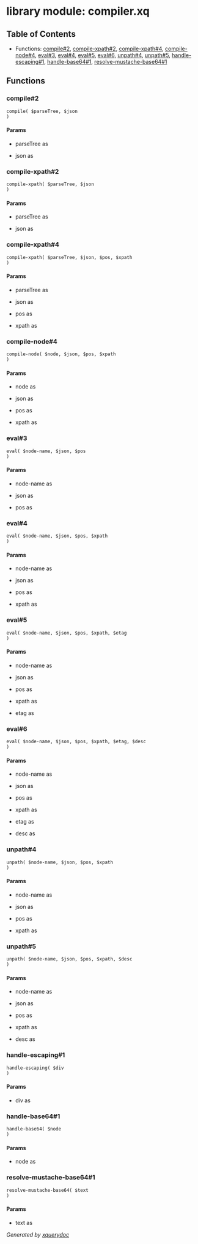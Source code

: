 # library module: compiler.xq


## Table of Contents

* Functions: [compile\#2](#func_compile_2), [compile-xpath\#2](#func_compile-xpath_2), [compile-xpath\#4](#func_compile-xpath_4), [compile-node\#4](#func_compile-node_4), [eval\#3](#func_eval_3), [eval\#4](#func_eval_4), [eval\#5](#func_eval_5), [eval\#6](#func_eval_6), [unpath\#4](#func_unpath_4), [unpath\#5](#func_unpath_5), [handle-escaping\#1](#func_handle-escaping_1), [handle-base64\#1](#func_handle-base64_1), [resolve-mustache-base64\#1](#func_resolve-mustache-base64_1)


## Functions

### <a name="func_compile_2"/> compile\#2
```xquery
compile( $parseTree, $json
)
```

#### Params

* parseTree as 

* json as 


### <a name="func_compile-xpath_2"/> compile-xpath\#2
```xquery
compile-xpath( $parseTree, $json
)
```

#### Params

* parseTree as 

* json as 


### <a name="func_compile-xpath_4"/> compile-xpath\#4
```xquery
compile-xpath( $parseTree, $json, $pos, $xpath
)
```

#### Params

* parseTree as 

* json as 

* pos as 

* xpath as 


### <a name="func_compile-node_4"/> compile-node\#4
```xquery
compile-node( $node, $json, $pos, $xpath
)
```

#### Params

* node as 

* json as 

* pos as 

* xpath as 


### <a name="func_eval_3"/> eval\#3
```xquery
eval( $node-name, $json, $pos
)
```

#### Params

* node-name as 

* json as 

* pos as 


### <a name="func_eval_4"/> eval\#4
```xquery
eval( $node-name, $json, $pos, $xpath
)
```

#### Params

* node-name as 

* json as 

* pos as 

* xpath as 


### <a name="func_eval_5"/> eval\#5
```xquery
eval( $node-name, $json, $pos, $xpath, $etag
)
```

#### Params

* node-name as 

* json as 

* pos as 

* xpath as 

* etag as 


### <a name="func_eval_6"/> eval\#6
```xquery
eval( $node-name, $json, $pos, $xpath, $etag, $desc
)
```

#### Params

* node-name as 

* json as 

* pos as 

* xpath as 

* etag as 

* desc as 


### <a name="func_unpath_4"/> unpath\#4
```xquery
unpath( $node-name, $json, $pos, $xpath
)
```

#### Params

* node-name as 

* json as 

* pos as 

* xpath as 


### <a name="func_unpath_5"/> unpath\#5
```xquery
unpath( $node-name, $json, $pos, $xpath, $desc
)
```

#### Params

* node-name as 

* json as 

* pos as 

* xpath as 

* desc as 


### <a name="func_handle-escaping_1"/> handle-escaping\#1
```xquery
handle-escaping( $div
)
```

#### Params

* div as 


### <a name="func_handle-base64_1"/> handle-base64\#1
```xquery
handle-base64( $node
)
```

#### Params

* node as 


### <a name="func_resolve-mustache-base64_1"/> resolve-mustache-base64\#1
```xquery
resolve-mustache-base64( $text
)
```

#### Params

* text as 






*Generated by [xquerydoc](https://github.com/xquery/xquerydoc)*
